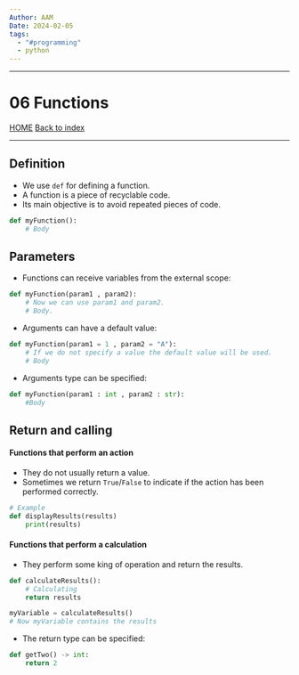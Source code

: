 ```yaml
---
Author: AAM
Date: 2024-02-05
tags:
  - "#programming"
  - python
---
```

---
# 06 Functions

[HOME](/README.md)
[Back to index](../PYTHON.md)

---

## Definition

- We use `def` for defining a function.
- A function is a piece of recyclable code.
- Its main objective is to avoid repeated pieces of code.

```python
def myFunction():
	# Body
```


## Parameters

- Functions can receive variables from the external scope:
```python
def myFunction(param1 , param2):
	# Now we can use param1 and param2.
	# Body.
```

- Arguments can have a default value:
```python
def myFunction(param1 = 1 , param2 = "A"):
	# If we do not specify a value the default value will be used.
	# Body
```

- Arguments type can be specified:
```python
def myFunction(param1 : int , param2 : str):
	#Body
```
## Return and calling

#### Functions that perform an action

- They do not usually return a value.
- Sometimes we return `True`/`False` to indicate if the action has been performed correctly.

```python
# Example
def displayResults(results)
	print(results)
```
#### Functions that perform a calculation

- They perform some king of operation and return the results.
```python
def calculateResults():
	# Calculating
	return results

myVariable = calculateResults()
# Now myVariable contains the results
```

- The return type can be specified:
```python
def getTwo() -> int:
	return 2
```